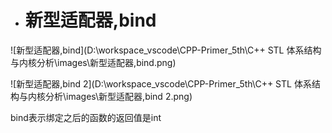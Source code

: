 - # 新型适配器,bind

![新型适配器,bind](D:\workspace_vscode\CPP-Primer_5th\C++ STL 体系结构与内核分析\images\新型适配器,bind.png)  


![新型适配器,bind 2](D:\workspace_vscode\CPP-Primer_5th\C++ STL 体系结构与内核分析\images\新型适配器,bind 2.png)  

bind<int>表示绑定之后的函数的返回值是int

